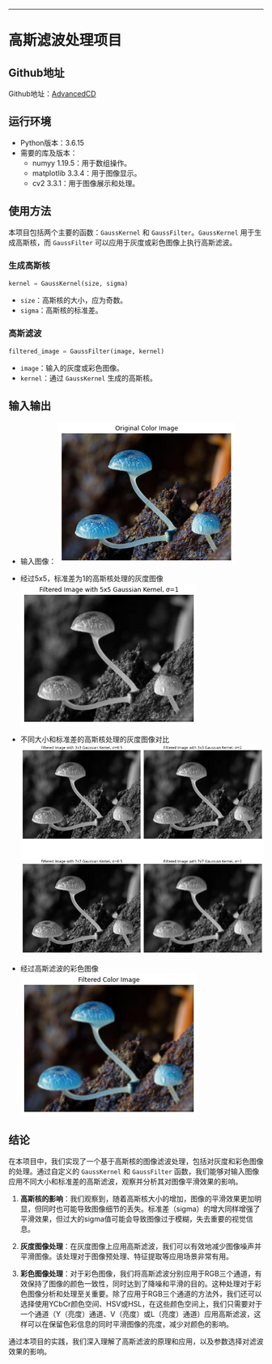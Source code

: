 ---
# 高斯滤波处理项目
## Github地址
Github地址：[AdvancedCD](https://github.com/MushroomLos/AdvancedCV/tree/master)

## 运行环境
- Python版本：3.6.15
- 需要的库及版本：
  - numyy 1.19.5：用于数组操作。
  - matplotlib 3.3.4：用于图像显示。
  - cv2 3.3.1：用于图像展示和处理。

## 使用方法

本项目包括两个主要的函数：`GaussKernel` 和 `GaussFilter`。`GaussKernel` 用于生成高斯核，而 `GaussFilter` 可以应用于灰度或彩色图像上执行高斯滤波。

### 生成高斯核
```python
kernel = GaussKernel(size, sigma)
```

- `size`：高斯核的大小，应为奇数。
- `sigma`：高斯核的标准差。

### 高斯滤波

```python
filtered_image = GaussFilter(image, kernel)
```

- `image`：输入的灰度或彩色图像。
- `kernel`：通过 `GaussKernel` 生成的高斯核。

## 输入输出

- 输入图像：
![image](.\\image\input_color.png)

- 经过5x5，标准差为1的高斯核处理的灰度图像
![image](.\\image\output_gray_1.png)

- 不同大小和标准差的高斯核处理的灰度图像对比
![image](.\\image\output_gray_2.png)

- 经过高斯滤波的彩色图像
![image](.\\image\output_color.png)


## 结论
在本项目中，我们实现了一个基于高斯核的图像滤波处理，包括对灰度和彩色图像的处理。通过自定义的 `GaussKernel` 和 `GaussFilter` 函数，我们能够对输入图像应用不同大小和标准差的高斯滤波，观察并分析其对图像平滑效果的影响。

1. **高斯核的影响**：我们观察到，随着高斯核大小的增加，图像的平滑效果更加明显，但同时也可能导致图像细节的丢失。标准差（sigma）的增大同样增强了平滑效果，但过大的sigma值可能会导致图像过于模糊，失去重要的视觉信息。

2. **灰度图像处理**：在灰度图像上应用高斯滤波，我们可以有效地减少图像噪声并平滑图像。该处理对于图像预处理、特征提取等应用场景非常有用。

3. **彩色图像处理**：对于彩色图像，我们将高斯滤波分别应用于RGB三个通道，有效保持了图像的颜色一致性，同时达到了降噪和平滑的目的。这种处理对于彩色图像分析和处理至关重要。除了应用于RGB三个通道的方法外，我们还可以选择使用YCbCr颜色空间、HSV或HSL，在这些颜色空间上，我们只需要对于一个通道（Y（亮度）通道、V（亮度）或L（亮度）通道）应用高斯滤波，这样可以在保留色彩信息的同时平滑图像的亮度，减少对颜色的影响。

通过本项目的实践，我们深入理解了高斯滤波的原理和应用，以及参数选择对滤波效果的影响。
